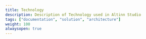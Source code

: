 ```yaml
---
title: Technology
description: Description of Technology used in Altinn Studio
tags: ["documentation", "solution", "architecture"]
weight: 100
alwaysopen: true
---
```









